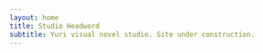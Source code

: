 ```yaml
---
layout: home
title: Studio Headword
subtitle: Yuri visual novel studio. Site under construction.
---
```

